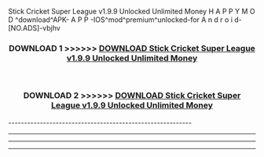  Stick Cricket Super League v1.9.9 Unlocked Unlimited Money  H A P P Y M O D ^download^APK- A P P -IOS^mod^premium^unlocked-for A n d r o i d-[NO.ADS]-vbjhv



<div align="center">

<h3>DOWNLOAD 1 >>>>>> <a href="https://en-mod.web.app/?en= Stick Cricket Super League v1.9.9 Unlocked Unlimited Money ">DOWNLOAD Stick Cricket Super League v1.9.9 Unlocked Unlimited Money  </a></h3><br>

<h3>DOWNLOAD 2 >>>>>> <a href="https://en-mod.web.app/?en= Stick Cricket Super League v1.9.9 Unlocked Unlimited Money ">DOWNLOAD Stick Cricket Super League v1.9.9 Unlocked Unlimited Money  </a></h3>

</div>
----------------------------------------------------------

----------------------------------------------------------

----------------------------------------------------------

----------------------------------------------------------



